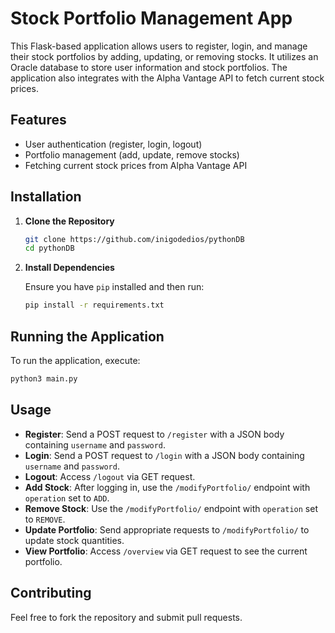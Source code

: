 # Stock Portfolio Management App

This Flask-based application allows users to register, login, and manage their stock portfolios by adding, updating, or removing stocks. It utilizes an Oracle database to store user information and stock portfolios. The application also integrates with the Alpha Vantage API to fetch current stock prices.

## Features

- User authentication (register, login, logout)
- Portfolio management (add, update, remove stocks)
- Fetching current stock prices from Alpha Vantage API

## Installation

1. **Clone the Repository**

    ```bash
    git clone https://github.com/inigodedios/pythonDB
    cd pythonDB
    ```

2. **Install Dependencies**

    Ensure you have `pip` installed and then run:

    ```bash
    pip install -r requirements.txt
    ```

## Running the Application

To run the application, execute:

```bash
python3 main.py
```
## Usage

- **Register**: Send a POST request to `/register` with a JSON body containing `username` and `password`.
- **Login**: Send a POST request to `/login` with a JSON body containing `username` and `password`.
- **Logout**: Access `/logout` via GET request.
- **Add Stock**: After logging in, use the `/modifyPortfolio/` endpoint with `operation` set to `ADD`.
- **Remove Stock**: Use the `/modifyPortfolio/` endpoint with `operation` set to `REMOVE`.
- **Update Portfolio**: Send appropriate requests to `/modifyPortfolio/` to update stock quantities.
- **View Portfolio**: Access `/overview` via GET request to see the current portfolio.

## Contributing

Feel free to fork the repository and submit pull requests.
